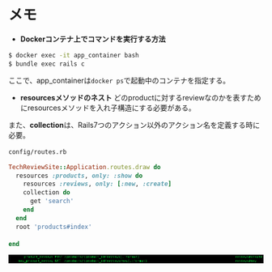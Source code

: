 # メモ
- **Dockerコンテナ上でコマンドを実行する方法**
```bash
$ docker exec -it app_container bash
$ bundle exec rails c
```
ここで、app_containerは`docker ps`で起動中のコンテナを指定する。

- **resourcesメソッドのネスト**
どのproductに対するreviewなのかを表すためにresourcesメソッドを入れ子構造にする必要がある。

また、**collection**は、Rails7つのアクション以外のアクション名を定義する時に必要。

`config/routes.rb`

```ruby
TechReviewSite::Application.routes.draw do
  resources :products, only: :show do
    resources :reviews, only: [:new, :create]
    collection do
      get 'search'
    end
  end
  root 'products#index'

end
```
![](./screenshot/2.png)